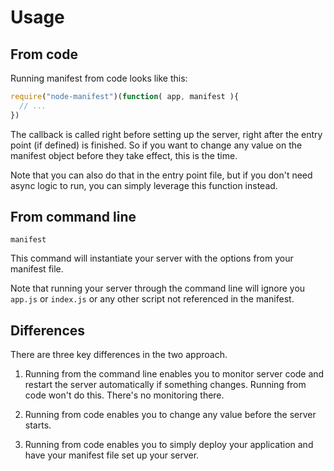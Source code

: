 Usage
=====

## From code

Running manifest from code looks like this:

```js
require("node-manifest")(function( app, manifest ){
  // ...
})
```

The callback is called right before setting up the server,
right after the entry point (if defined) is finished.
So if you want to change any value on the manifest object
before they take effect, this is the time.

Note that you can also do that in the entry point file,
but if you don't need async logic to run,
you can simply leverage this function instead.

## From command line

    manifest

This command will instantiate your server with the options from
your manifest file.

Note that running your server through the command line will ignore
you `app.js` or `index.js` or any other script not referenced
in the manifest.

## Differences

There are three key differences in the two approach.

  1. Running from the command line enables you to monitor server code
     and restart the server automatically if something changes.
     Running from code won't do this. There's no monitoring there.

  2. Running from code enables you to change any value before the server starts.

  3. Running from code enables you to simply deploy your application
     and have your manifest file set up your server.